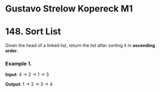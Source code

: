 # Gustavo Strelow Kopereck M1

# 148. Sort List

Given the head of a linked list, return the list after sorting it in **ascending order**.

### Example 1.

**Input**: 4 -> 2 -> 1 -> 3

**Output**: 1 -> 2 -> 3 -> 4
